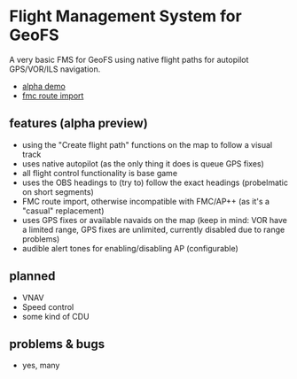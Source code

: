 # Flight Management System for GeoFS

A very basic FMS for GeoFS using native flight paths for autopilot GPS/VOR/ILS navigation.

- [alpha demo](https://youtu.be/1d1XBDeL_Sc)
- [fmc route import](https://youtu.be/UpVoFMS6Ouw)

## features (alpha preview)

- using the "Create flight path" functions on the map to follow a visual track
- uses native autopilot (as the only thing it does is queue GPS fixes)
- all flight control functionality is base game
- uses the OBS headings to (try to) follow the exact headings (probelmatic on short segments)
- FMC route import, otherwise incompatible with FMC/AP++ (as it's a "casual" replacement)
- uses GPS fixes or available navaids on the map (keep in mind: VOR have a limited range, GPS fixes are unlimited, currently disabled due to range problems)
- audible alert tones for enabling/disabling AP (configurable)

## planned
- VNAV
- Speed control
- some kind of CDU

## problems & bugs
- yes, many
